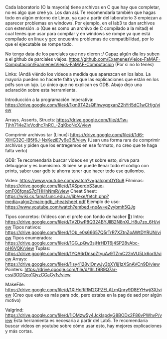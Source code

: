 Cada laboratorio (O la mayoría) tiene archivos en C que hay que completar, no es algo que creé yo. Los dan así.
Te recomendaría también que hagas todo en algún entorno de Linux, ya que a partir del laboratorio 3 empiezan a aparecer problemas en windows. Por ejemplo, en el lab3 te dan archivos con extensión .o (Que es como un archivo de C compilado a la mitad) el cual tenés que usar para compilar y en windows se rompe ya que está compilado en linux y gcc encuentra problemas de compatibilidad, por lo que el ejecutable se rompe todo.

No tengo data de los parciales que nos dieron :/ 
Capaz algún día los suben a el github de parciales viejos.
https://github.com/ExamenesViejos-FaMAF-Computacion/ExamenesViejos-FaMAF-Computacion
(Por si no lo tenés)

Links: 
(Andá viéndo los videos a medida que aparezcan en los labs. La mayoría pueden no hacerte falta ya que las explicaciones que están en los pdfs son un lujo. Lo único que no explican es GDB. Abajo dejo una aclaración sobre esta herramienta.

Introducción a la programación imperativa: https://drive.google.com/file/d/1km9T42sQFhwyqgxanZ2hYrl5dC1wCHjg/view

Arrays, Asserts, Structs: https://drive.google.com/file/d/1w-Tjhh714eZIxVcdhc7nRC_-ZqKboNxX/view

Comprimir archivos tar (Linux): https://drive.google.com/file/d/1d6-XIHG32C-lB5f6J-NxKeziE7y6e3I5/view
(Usan una forma rara de comprimir archivos y piden que los entregemos en ese formato, no creo que te haga falta verlo)

GDB: 
Te recomendaría buscar videos en yt sobre esto, sirve para debuggear y es buenísimo. Si bien se puede llenar todo el código con prints, saber usar gdb te ahorra tener que hacer todo ese quilombo.

Video: https://www.youtube.com/watch?v=gaIcpmOYGu8
Filminas: https://drive.google.com/file/d/1XSperdoS3aue-omF06fgnaS7cFHHhNmR/view
Cheat Sheet: https://wiki.cs.famaf.unc.edu.ar/lib/exe/fetch.php?media=algo2:main:gdb_cheatsheet.pdf
Ejemplo de uso: https://www.youtube.com/watch?embed=no&v=eZyybmh5QJg

Tipos concretos: (Videos con el profe con fondo de hacker 🤑)
	Intro: https://drive.google.com/file/d/1V2DwP8Q324BYJllB2N8nXl_H8u7zo_6H/view
	Tipos nativos: https://drive.google.com/file/d/1Ob_e0s66657Q5rTrR7XZtnZoAWtDYRUN/view
	Tipos enumerados: https://drive.google.com/file/d/1GG_pQw3sjHrHDT6j4SP28vAbc-pH6VQK/view
	Tuplas: https://drive.google.com/file/d/1YQA6rDnspZtyuAv9TZmC22nVU5Lk6orS/view
	Arrays: https://drive.google.com/file/d/1isy4128ylOnwJy3bXYljj1zXSnAVCn9D/view
	Pointers: https://drive.google.com/file/d/1hLf9R9Q7ar-cssi3ODQeo1QyzCGaGy1v/view

MakeFile: https://drive.google.com/file/d/1XIHoRiRM2GPZELALmQnry9D8EYHwji3X/view
(Creo que esto es más para odc, pero estaba en la pag de aed por algún motivo)

Valgrind: https://drive.google.com/file/d/1lOMzw5y4JckIspdyG8BODx2F86vPWhvP/view
Esta herramienta es necesaria a partir del Lab5. 
Te recomendaría buscar videos en youtube sobre cómo usar esto, hay mejores explicaciones y más cortas. 